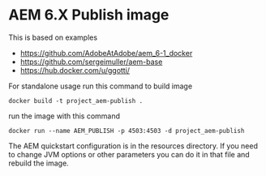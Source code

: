 # AEM 6.X Publish image

This is based on examples 
* https://github.com/AdobeAtAdobe/aem_6-1_docker
* https://github.com/sergeimuller/aem-base
* https://hub.docker.com/u/ggotti/

For standalone usage run this command to build image

```
docker build -t project_aem-publish .
```

run the image with this command

```
docker run --name AEM_PUBLISH -p 4503:4503 -d project_aem-publish
```

The AEM quickstart configuration is in the resources directory.  If you need to change JVM options or other parameters you can do it in that file and rebuild the image.